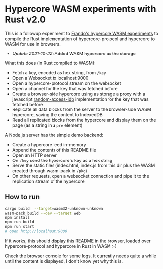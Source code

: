 # Hypercore WASM experiments with Rust v2.0

This is a followup experiment to [Frando's hypercore WASM experiments](https://github.com/Frando/hypercore-wasm-experiments) to compile the Rust implementation of hypercore-protocol and hypercore to WASM for use in browsers.

- *Update 2021-10-22*: Added WASM hypercore as the storage

What this does (in Rust compiled to WASM):

- Fetch a key, encoded as hex string, from `/key`
- Open a Websocket to localhost:9000
- Open a hypercore-protocol stream on the websocket
- Open a channel for the key that was fetched before
- Create a browser-side hypercore using as storage a proxy with a javascript [random-access-idb](https://github.com/random-access-storage/random-access-idb) implementation for the key that was fetched before
- Replicate all data blocks from the server to the browser-side WASM hypercore, saving the content to IndexedDB
- Read all replicated blocks from the hypercore and display them on the page (as a string in a `pre` element)

A Node.js server has the simple demo backend:

- Create a hypercore feed in-memory
- Append the contents of this README file
- Open an HTTP server
- On `/key` send the hypercore's key as a hex string
- Serve the static files (index.html, index.js from this dir plus the WASM created through wasm-pack in `/pkg`)
- On other requests, open a websocket connection and pipe it to the replication stream of the hypercore

## How to run

```bash
cargo build  --target=wasm32-unknown-unknown
wasm-pack build --dev --target web
npm install
npm run build
npm run start
# open http://localhost:9000
```

If it works, this should display this README in the browser, loaded over hypercore-protocol and hypercore in Rust in WASM :-)

Check the browser console for some logs. It currently needs quite a while until the content is displayed, I don't know yet why this is. 

